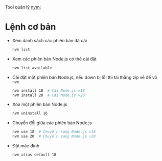 Tool quản lý [nvm](https://github.com/coreybutler/nvm-windows/releases);

# Lệnh cơ bản

- Xem danh sách các phiên bản đã cài

  ```sh
  nvm list
  ```

- Xem các phiên bản Node.js có thể cài đặt

  ```sh
  nvm list available
  ```

- Cài đặt một phiên bản Node.js, nếu down bị lỗi thì tải thằng zip về để vô `nvm`

  ```sh
  nvm install 18  # Cài Node.js v18
  nvm install 20  # Cài Node.js v20
  ```

- Xóa một phiên bản Node.js

  ```sh
  nvm uninstall 16
  ```

- Chuyển đổi giữa các phiên bản Node.js

  ```sh
  nvm use 18  # Chuyển sang Node.js v18
  nvm use 20  # Chuyển sang Node.js v20
  ```

- Đặt mặc đinh

  ```sh
  nvm alias default 18
  ```
